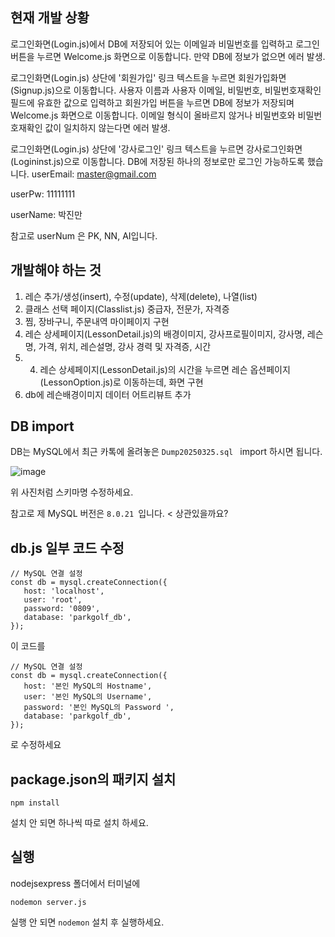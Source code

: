 ## 현재 개발 상황
로그인화면(Login.js)에서 DB에 저장되어 있는 이메일과 비밀번호를 입력하고 로그인 버튼을 누르면 Welcome.js 화면으로 이동합니다.
만약 DB에 정보가 없으면 에러 발생.

로그인화면(Login.js) 상단에 '회원가입' 링크 텍스트을 누르면 회원가입화면(Signup.js)으로 이동합니다.
사용자 이름과 사용자 이메일, 비밀번호, 비밀번호재확인 필드에 유효한 값으로 입력하고 회원가입 버튼을 누르면 DB에 정보가 저장되며 Welcome.js 화면으로 이동합니다.
이메일 형식이 올바르지 않거나 비밀번호와 비밀번호재확인 값이 일치하지 않는다면 에러 발생.

로그인화면(Login.js) 상단에 '강사로그인' 링크 텍스트을 누르면 강사로그인화면(Logininst.js)으로 이동합니다.
DB에 저장된 하나의 정보로만 로그인 가능하도록 했습니다.
userEmail: master@gmail.com 

userPw: 11111111

userName: 박진만

참고로 userNum 은 PK, NN, AI입니다.

## 개발해야 하는 것
1. 레슨 추가/생성(insert), 수정(update), 삭제(delete), 나열(list)
2. 클래스 선택 페이지(Classlist.js) 중급자, 전문가, 자격증
3. 찜, 장바구니, 주문내역 마이페이지 구현
4. 레슨 상세페이지(LessonDetail.js)의 배경이미지, 강사프로필이미지, 강사명, 레슨명, 가격, 위치, 레슨설명, 강사 경력 및 자격증, 시간
5. 4. 레슨 상세페이지(LessonDetail.js)의 시간을 누르면 레슨 옵션페이지(LessonOption.js)로 이동하는데, 화면 구현
6. db에 레슨배경이미지 데이터 어트리뷰트 추가


## DB import
DB는 MySQL에서 최근 카톡에 올려놓은  `Dump20250325.sql ` import 하시면 됩니다.

![image](https://github.com/user-attachments/assets/167b8cb4-01b1-4253-8b58-d547b84ce086)


위 사진처럼 스키마명 수정하세요.

참고로 제 MySQL 버전은  `8.0.21 `입니다. < 상관있을까요?





## db.js 일부 코드 수정 
 ```
// MySQL 연결 설정
const db = mysql.createConnection({
    host: 'localhost',
    user: 'root',
    password: '0809',
    database: 'parkgolf_db',
});
 ```
이 코드를

 ```
// MySQL 연결 설정
const db = mysql.createConnection({
    host: '본인 MySQL의 Hostname',
    user: '본인 MySQL의 Username',
    password: '본인 MySQL의 Password ',
    database: 'parkgolf_db',
});
 ```
로 수정하세요


## package.json의 패키지 설치 
 ```
npm install
 ```
설치 안 되면 하나씩 따로 설치 하세요.

## 실행
nodejsexpress 폴더에서 터미널에
 ```
 nodemon server.js
 ```
실행 안 되면 `nodemon` 설치 후 실행하세요.


